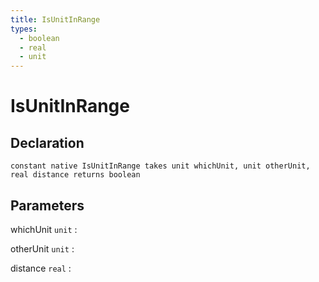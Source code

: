 ```yaml
---
title: IsUnitInRange
types:
  - boolean
  - real
  - unit
---
```


# IsUnitInRange

## Declaration

```jass
constant native IsUnitInRange takes unit whichUnit, unit otherUnit, real distance returns boolean
```

## Parameters
whichUnit `unit`
: 

otherUnit `unit`
: 

distance `real`
: 
